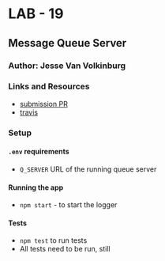 # LAB - 19

## Message Queue Server

### Author: Jesse Van Volkinburg

### Links and Resources
* [submission PR](https://github.com/401-advanced-javascript-jv/19-logger/pull/1)
* [travis](https://travis-ci.com/401-advanced-javascript-jv/19-logger)

### Setup
#### `.env` requirements
- `Q_SERVER` URL of the running queue server

#### Running the app
* `npm start` - to start the logger
  
#### Tests
* `npm test` to run tests
* All tests need to be run, still

